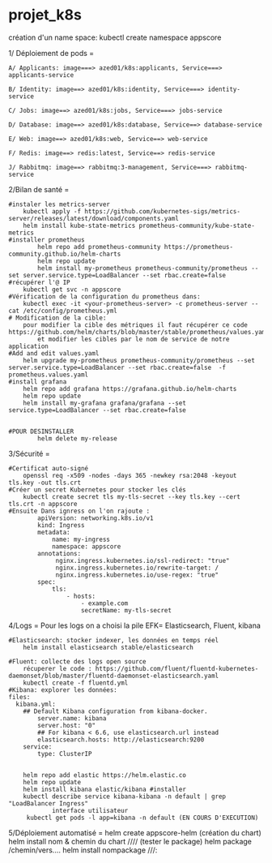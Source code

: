 # projet_k8s
 création d'un name space: kubectl create namespace appscore 
 
1/ Déploiement de pods =

    A/ Applicants: image===> azed01/k8s:applicants, Service===> applicants-service

    B/ Identity: image==> azed01/k8s:identity, Service===> identity-service

    C/ Jobs: image==> azed01/k8s:jobs, Service===> jobs-service

    D/ Database: image==> azed01/k8s:database, Service==> database-service

    E/ Web: image==> azed01/k8s:web, Service==> web-service

    F/ Redis: image==> redis:latest, Service==> redis-service

    J/ Rabbitmq: image==> rabbitmq:3-management, Service===> rabbitmq-service

2/Bilan de santé =
    
    #instaler les metrics-server
        kubectl apply -f https://github.com/kubernetes-sigs/metrics-server/releases/latest/download/components.yaml
        helm install kube-state-metrics prometheus-community/kube-state-metrics
    #installer prometheus
            helm repo add prometheus-community https://prometheus-community.github.io/helm-charts
            helm repo update
            helm install my-prometheus prometheus-community/prometheus --set server.service.type=LoadBalancer --set rbac.create=false
    #récupérer l'@ IP
        kubectl get svc -n appscore
    #Vérification de la configuration du prometheus dans: 
        kubectl exec -it <your-prometheus-server> -c prometheus-server -- cat /etc/config/prometheus.yml
    # Modification de la cible: 
        pour modifier la cible des métriques il faut récupérer ce code https://github.com/helm/charts/blob/master/stable/prometheus/values.yaml
            et modifier les cibles par le nom de service de notre application
    #Add and edit values.yaml
        helm upgrade my-prometheus prometheus-community/prometheus --set server.service.type=LoadBalancer --set rbac.create=false  -f prometheus.values.yaml
    #install grafana 
        helm repo add grafana https://grafana.github.io/helm-charts
        helm repo update
        helm install my-grafana grafana/grafana --set service.type=LoadBalancer --set rbac.create=false
    

    #POUR DESINSTALLER
            helm delete my-release

3/Sécurité =

    #Certificat auto-signé
        openssl req -x509 -nodes -days 365 -newkey rsa:2048 -keyout tls.key -out tls.crt
    #Créer un secret Kubernetes pour stocker les clés
        kubectl create secret tls my-tls-secret --key tls.key --cert tls.crt -n appscore
    #Ensuite Dans ignress on l'on rajoute : 
            apiVersion: networking.k8s.io/v1
            kind: Ingress
            metadata:
                name: my-ingress
                namespace: appscore
            annotations:
                 nginx.ingress.kubernetes.io/ssl-redirect: "true"
                 nginx.ingress.kubernetes.io/rewrite-target: /
                 nginx.ingress.kubernetes.io/use-regex: "true"
            spec:
                tls:
                    - hosts:
                        - example.com
                        secretName: my-tls-secret
4/Logs =
    Pour les logs on a choisi la pile EFK= Elasticsearch, Fluent, kibana
    
    #Elasticsearch: stocker indexer, les données en temps réel 
        helm install elasticsearch stable/elasticsearch
    
    #Fluent: collecte des logs open source
        récuperer le code : https://github.com/fluent/fluentd-kubernetes-daemonset/blob/master/fluentd-daemonset-elasticsearch.yaml
        kubectl create -f fluentd.yml
    #Kibana: explorer les données:
    files:
      kibana.yml:
        ## Default Kibana configuration from kibana-docker.
            server.name: kibana
            server.host: "0"
            ## For kibana < 6.6, use elasticsearch.url instead
            elasticsearch.hosts: http://elasticsearch:9200
        service:
            type: ClusterIP

       
        helm repo add elastic https://helm.elastic.co
        helm repo update
        helm install kibana elastic/kibana #installer
        kubectl describe service kibana-kibana -n default | grep "LoadBalancer Ingress"
                interface utilisateur
         kubectl get pods -l app=kibana -n default (EN COURS D'EXECUTION)



5/Déploiement automatisé =
helm create appscore-helm (création du chart)
helm install nom & chemin du chart //// (tester le package)
helm package /chemin/vers....
helm install nompackage ///:
